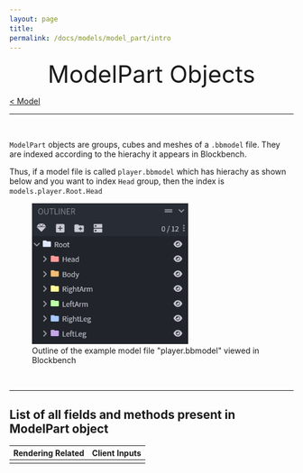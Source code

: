 ```yaml
---
layout: page
title:
permalink: /docs/models/model_part/intro
---
```


<center style="font-size: 3em;">ModelPart Objects</center>

[< Model](/docs/models)

***

&nbsp;

`ModelPart` objects are groups, cubes and meshes of a `.bbmodel` file. They are indexed according to the hierachy it appears in Blockbench.

Thus, if a model file is called `player.bbmodel` which has hierachy as shown below and you want to index `Head` group, then the index is `models.player.Root.Head`

<figure>
    <img src="/docs/images/player_outliner.png" height="250">
    <figcaption>Outline of the example model file "player.bbmodel" viewed in Blockbench</figcaption>
</figure>

&nbsp;

***

<h2 id="index">List of all fields and methods present in ModelPart object</h2>

| Rendering Related                                        | Client Inputs                                                  |
|----------------------------------------------------------|----------------------------------------------------------------|
|||
